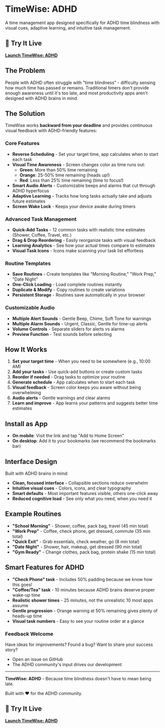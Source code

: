 # TimeWise: ADHD

A time management app designed specifically for ADHD time blindness with visual cues, adaptive learning, and intuitive task management.

## 🌟 Try It Live

**[Launch TimeWise: ADHD](https://holley013.github.io/timewiseadhd/)**

## The Problem

People with ADHD often struggle with "time blindness" - difficulty sensing how much time has passed or remains. Traditional timers don't provide enough awareness until it's too late, and most productivity apps aren't designed with ADHD brains in mind.

## The Solution

TimeWise works **backward from your deadline** and provides continuous visual feedback with ADHD-friendly features:

### Core Features

- **Reverse Scheduling** - Set your target time, app calculates when to start each task
- **Visual Time Awareness** - Screen changes color as time runs out:
  - **Green**: More than 50% time remaining 
  - **Orange**: 25-50% time remaining (heads up!)
  - **Red**: Less than 25% time remaining (time to focus!)
- **Smart Audio Alerts** - Customizable beeps and alarms that cut through ADHD hyperfocus
- **Adaptive Learning** - Tracks how long tasks actually take and adjusts future estimates
- **Screen Wake Lock** - Keeps your device awake during timers

### Advanced Task Management

- **Quick-Add Tasks** - 12 common tasks with realistic time estimates (Shower, Coffee, Travel, etc.)
- **Drag & Drop Reordering** - Easily reorganize tasks with visual feedback
- **Learning Analytics** - See how your actual times compare to estimates
- **Visual Task Icons** - Icons make scanning your task list effortless

### Routine Templates

- **Save Routines** - Create templates like "Morning Routine," "Work Prep," "Date Night"
- **One-Click Loading** - Load complete routines instantly
- **Duplicate & Modify** - Copy routines to create variations
- **Persistent Storage** - Routines save automatically in your browser

### Customizable Audio

- **Multiple Alert Sounds** - Gentle Beep, Chime, Soft Tone for warnings
- **Multiple Alarm Sounds** - Urgent, Classic, Gentle for time-up alerts
- **Volume Controls** - Separate sliders for alerts vs alarms
- **Preview Function** - Test sounds before selecting

## How It Works

1. **Set your target time** - When you need to be somewhere (e.g., 10:00 AM)
2. **Add your tasks** - Use quick-add buttons or create custom tasks
3. **Reorder if needed** - Drag tasks to optimize your routine
4. **Generate schedule** - App calculates when to start each task
5. **Visual feedback** - Screen color keeps you aware without being overwhelming
6. **Audio alerts** - Gentle warnings and clear alarms
7. **Learn and improve** - App learns your patterns and suggests better time estimates

## Install as App

- **On mobile**: Visit the link and tap "Add to Home Screen" 
- **On desktop**: Add it to your bookmarks (we recommend the bookmarks bar)

## Interface Design

Built with ADHD brains in mind:

- **Clean, focused interface** - Collapsible sections reduce overwhelm
- **Intuitive visual cues** - Colors, icons, and clear typography
- **Smart defaults** - Most important features visible, others one-click away
- **Reduced cognitive load** - See only what you need, when you need it

## Example Routines

- **"School Morning"** - Shower, coffee, pack bag, travel (45 min total)
- **"Work Prep"** - Coffee, check phone, get dressed, commute (35 min total)
- **"Quick Exit"** - Grab essentials, check weather, go (8 min total)
- **"Date Night"** - Shower, hair, makeup, get dressed (90 min total)
- **"Gym Ready"** - Change clothes, pack bag, protein shake (15 min total)

## Smart Features for ADHD

- **"Check Phone" task** - Includes 50% padding because we know how this goes!
- **"Coffee/Tea" task** - 10 minutes because ADHD brains deserve proper wake-up time
- **Realistic shower times** - 25 minutes, not the unrealistic 10 most apps assume
- **Gentle progression** - Orange warning at 50% remaining gives plenty of heads-up time
- **Visual task numbers** - Easy to see your routine order at a glance

### Feedback Welcome

Have ideas for improvements? Found a bug? Want to share your success story? 
- Open an issue on GitHub
- The ADHD community's input drives our development

---

**TimeWise: ADHD** - Because time blindness doesn't have to mean being late.

Built with ❤️ for the ADHD community.

## 🌟 Try It Live

**[Launch TimeWise: ADHD](https://holley013.github.io/timewiseadhd/)**
